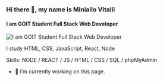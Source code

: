 ### Hi there 👋, my name is Miniailo Vitalii
#### I am GOIT Student Full Stack Web Developer
![I am GOIT Student Full Stack Web Developer](https://www.mindinventory.com/api/image/admin/infographics/banner/fullstack.jpg)

I study HTML, CSS, JavaScript, React, Node

Skills: NODE / REACT / JS / HTML / CSS / SQL / phpMyAdmin 

- 🔭 I’m currently working on this page. 





